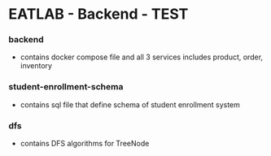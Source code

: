 # EATLAB - Backend - TEST

### backend
- contains docker compose file and all 3 services includes product, order, inventory

### student-enrollment-schema
- contains sql file that define schema of student enrollment system

### dfs
- contains DFS algorithms for TreeNode